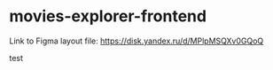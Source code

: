 # movies-explorer-frontend

Link to Figma layout file:
https://disk.yandex.ru/d/MPlpMSQXv0GQoQ

test
